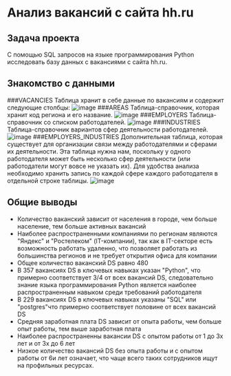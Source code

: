 # Анализ вакансий с сайта hh.ru
## Задача проекта
С помощью SQL запросов на языке программирования Python исследовать базу данных с вакансиями с сайта hh.ru.
## Знакомство с данными
###VACANCIES
Таблица хранит в себе данные по вакансиям и содержит следующие столбцы:
![image](https://github.com/Dyakivnich/HeadHunterProject2/assets/150271688/da657de0-0131-4906-aaaa-93961fb2f6c5)
###AREAS
Таблица-справочник, которая хранит код региона и его название.
![image](https://github.com/Dyakivnich/HeadHunterProject2/assets/150271688/185a47e6-7cf8-4dae-bd9a-28cc8c7c0082)
###EMPLOYERS
Таблица-справочник со списком работодателей.
![image](https://github.com/Dyakivnich/HeadHunterProject2/assets/150271688/42337c0f-79c9-432c-aa62-e85128d3c11d)
###INDUSTRIES
Таблица-справочник вариантов сфер деятельности работодателей.
![image](https://github.com/Dyakivnich/HeadHunterProject2/assets/150271688/13c3fc0b-06e7-434f-ba68-fe5b96d0d599)
###EMPLOYERS_INDUSTRIES
Дополнительная таблица, которая существует для организации связи между работодателями и сферами их деятельности.
Эта таблица нужна нам, поскольку у одного работодателя может быть несколько сфер деятельности (или работодатели могут вовсе не указать их). Для удобства анализа необходимо хранить запись по каждой сфере каждого работодателя в отдельной строке таблицы.
![image](https://github.com/Dyakivnich/HeadHunterProject2/assets/150271688/db5d7e27-201b-4560-ba48-18c2bd4aa59e)
## Общие выводы
- Количество ваканский зависит от населения в городе, чем больше население, тем больше активных вакансий
- Наиболее распространенными компаниями по регионам являются "Яндекс" и "Ростелеком" (IT-компании), так как в IT-секторе есть возможность работать удаленно, что позволяет работать из большинства регионов и не требует открытия офиса для компании
- Общее количество ваканский DS равно 480
- В 357 вакансиях DS в ключевых навыках указан "Python", что примерно соответствует 3/4 от всех вакансий DS, следовательно знание языка программирования Python является наиболее распространенным навыком среди требований работодателя
- В 229 вакансиях DS в ключевых навыках указаны "SQL" или "postgres"что примерно соответствует половине от всех вакансий DS
- Средняя заработная плата DS зависит от опыта работы, чем больше опыт работы, тем выше заработная плата
- Наиболее распространенны вакансии DS с опытом работы от 1 до 3х лет и от 3х до 6 лет
- Низкое количество вакансий DS без опыта работы и с опытом работы от 6и лет означает, что чаще всего таких сотрудников ищут на профильных ресурсах.

